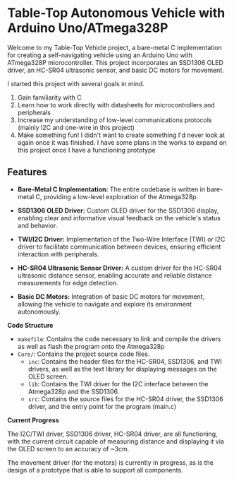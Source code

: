 # Table-Top Autonomous Vehicle with Arduino Uno/ATmega328P

Welcome to my Table-Top Vehicle project, a bare-metal C implementation for creating a self-navigating vehicle using an Arduino Uno with ATmega328P microcontroller. This project incorporates an SSD1306 OLED driver, an HC-SR04 ultrasonic sensor, and basic DC motors for movement.

I started this project with several goals in mind.
1. Gain familiarity with C
2. Learn how to work directly with datasheets for microcontrollers and peripherals
3. Increase my understanding of low-level communications protocols (mainly I2C and one-wire in this project)
4. Make something fun! I didn't want to create something I'd never look at again once it was finished. I have some plans in the works to expand on this project once I have a functioning prototype

## Features

- **Bare-Metal C Implementation:** The entire codebase is written in bare-metal C, providing a low-level exploration of the Atmega328p. 

- **SSD1306 OLED Driver:** Custom OLED driver for the SSD1306 display, enabling clear and informative visual feedback on the vehicle's status and behavior.

- **TWI/I2C Driver:** Implementation of the Two-Wire Interface (TWI) or I2C driver to facilitate communication between devices, ensuring efficient interaction with peripherals.

- **HC-SR04 Ultrasonic Sensor Driver:** A custom driver for the HC-SR04 ultrasonic distance sensor, enabling accurate and reliable distance measurements for edge detection.

- **Basic DC Motors:** Integration of basic DC motors for movement, allowing the vehicle to navigate and explore its environment autonomously.

**Code Structure**

- `makefile`: Contains the code necessary to link and compile the drivers as well as flash the program onto the Atmega328p 
- `Core/`: Contains the project source code files.
  - `inc`: Contains the header files for the HC-SR04, SSD1306, and TWI drivers, as well as the text library for displaying messages on the OLED screen.
  - `lib`: Contains the TWI driver for the I2C interface between the Atmega328p and the SSD1306.
  - `src`: Contains the source files for the HC-SR04 driver, the SSD1306 driver, and the entry point for the program (main.c)

**Current Progress**

The I2C/TWI driver, SSD1306 driver, HC-SR04 driver, are all functioning, with the current circuit capable of measuring distance and displaying it via the OLED screen to an accuracy of ~3cm.

The movement driver (for the motors) is currently in progress, as is the design of a prototype that is able to support all components.


